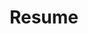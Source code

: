 ---
layout: default
title: Resume
weight: 4
permalink: https://g1jung.github.io/assets/JiwonJung_resume.pdf
---